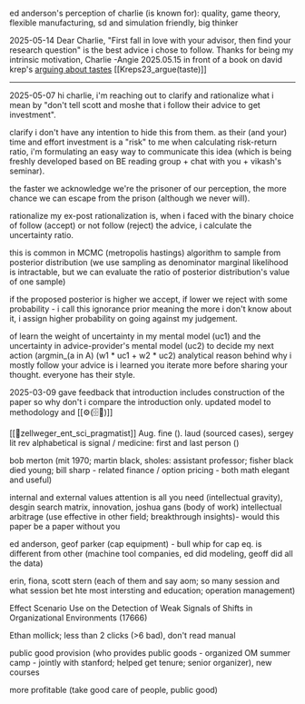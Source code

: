 ed anderson's perception of charlie (is known for): quality, game theory, flexible manufacturing, sd and simulation friendly, big thinker

2025-05-14
Dear Charlie,
"First fall in love with your advisor, then find your research question" is the best advice i chose to follow.
Thanks for being my intrinsic motivation, Charlie
 -Angie 2025.05.15
 in front of a book on david krep's [arguing about tastes](https://cup.columbia.edu/book/arguing-about-tastes/9780231209915/) [[Kreps23_argue(taste)]]



---
2025-05-07
hi charlie,
i'm reaching out to clarify and rationalize what i mean by "don't tell scott and moshe that i follow their advice to get investment".

clarify
i don't have any intention to hide this from them. as their (and your) time and effort investment is a "risk" to me when calculating risk-return ratio, i'm formulating an easy way to communicate this idea (which is being freshly developed based on BE reading group + chat with you + vikash's seminar).

the faster we acknowledge we're the prisoner of our perception, the more chance we can escape from the prison (although we never will).

rationalize
my ex-post rationalization is, when i faced with the binary choice of follow (accept) or not follow (reject) the advice, i calculate the uncertainty ratio. 

this is common in MCMC (metropolis hastings) algorithm to sample from posterior distribution (we use sampling as denominator marginal likelihood is intractable, but we can evaluate the ratio of posterior distribution's value of one sample) 

if the proposed posterior is higher we accept, if lower we reject with some probability - i call this ignorance prior meaning the more i don't know about it, i assign higher probability on going against my judgement.


of learn the weight of uncertainty in my mental model (uc1) and the uncertainty in advice-provider's mental model (uc2) to decide my next action (argmin_(a in A) (w1 * uc1 + w2 * uc2) analytical reason behind why i mostly follow your advice is i learned you iterate more before sharing your thought. everyone has their style.

2025-03-09
gave feedback that introduction includes construction of the paper so why don't i compare the introduction only. updated model to methodology and [[⚙️(🗄️📝)]]

[[📜zellweger_ent_sci_pragmatist]]
Aug.
fine (). laud (sourced cases), sergey lit rev
alphabetical is signal / medicine: first and last person ()

bob merton (mit 1970; martin black, sholes: assistant professor; fisher black died young; bill sharp - related finance / option pricing - both math elegant and useful)

internal and external values 
attention is all you need (intellectual gravity), 
desgin search matrix, innovation,
joshua gans (body of work)
intellectual arbitrage (use effective in other field; breakthrough insights)- would this paper be a paper without you

ed anderson, geof parker (cap equipment) - bull whip for cap eq. is different from other (machine tool companies, ed did modeling, geoff did all the data)

erin, fiona, scott stern (each of them and say aom; so many session and what session bet hte most intersting and education; operation management)

Effect Scenario Use on the Detection of Weak Signals of Shifts in Organizational Environments (17666)

Ethan mollick; less than 2 clicks (>6 bad), don't read manual 

public good provision (who provides public goods - organized OM summer camp - jointly with stanford; helped get tenure; senior organizer), new courses

more profitable (take good care of people, public good) 